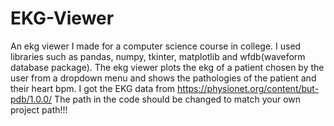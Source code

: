 # EKG-Viewer
An ekg viewer I made for a computer science course in college. I used libraries such as pandas, numpy, tkinter, matplotlib and wfdb(waveform database package).
The ekg viewer plots the ekg of a patient chosen by the user from a dropdown menu and shows the pathologies of the patient and their heart bpm.
I got the EKG data from https://physionet.org/content/but-pdb/1.0.0/
The path in the code should be changed to match your own project path!!!
